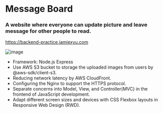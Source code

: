 #  Message Board
###  A website where everyone can update picture and leave message for other people to read.

https://backend-practice.jamiexyu.com

![image](https://user-images.githubusercontent.com/43780809/224297668-5f8f47bf-8ab3-42f6-808b-5a3ad32eabe5.png)

- Framework: Node.js Express
- Use AWS S3 bucket to storage the uploaded images from users by @aws-sdk/client-s3.
- Reducing network latency by AWS CloudFront. 
- Configuring the Nginx to support the HTTPS protocol. 
- Separate concerns into Model, View, and Controller(MVC) in the frontend of JavaScript development.
- Adapt different screen sizes and devices with CSS Flexbox layouts in Responsive Web Design (RWD).

